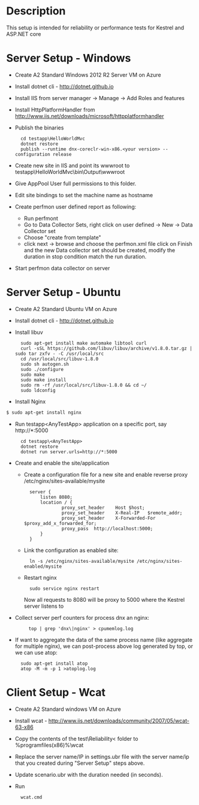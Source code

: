 # Description
This setup is intended for reliability or performance tests for Kestrel and ASP.NET core 

# Server Setup - Windows
- Create A2 Standard Windows 2012 R2 Server VM on Azure
- Install dotnet cli - http://dotnet.github.io
- Install IIS from server manager -> Manage -> Add Roles and features
- Install HttpPlatformHandler from http://www.iis.net/downloads/microsoft/httpplatformhandler
- Publish the binaries
      
        cd testapp\HelloWorldMvc
        dotnet restore
        publish --runtime dnx-coreclr-win-x86.<your version> --configuration release
- Create new site in IIS and point its wwwroot to testapp\HelloWorldMvc\bin\Output\wwwroot
- Give AppPool User full permissions to this folder.
- Edit site bindings to set the machine name as hostname
- Create perfmon user defined report as following:
    - Run perfmont
    - Go to Data Collector Sets, right click on user defined -> New -> Data Collector set
    - Choose "create from template"
    - click next -> browse and choose the perfmon.xml file
     click on Finish and the new Data collector set should be created, modify the duration in stop condition match the run duration.
- Start perfmon data collector on server               

# Server Setup - Ubuntu

- Create A2 Standard Ubuntu VM on Azure
- Install dotnet cli - http://dotnet.github.io
- Install libuv

        sudo apt-get install make automake libtool curl
        curl -sSL https://github.com/libuv/libuv/archive/v1.8.0.tar.gz | sudo tar zxfv - -C /usr/local/src
        cd /usr/local/src/libuv-1.8.0
        sudo sh autogen.sh
        sudo ./configure
        sudo make
        sudo make install
        sudo rm -rf /usr/local/src/libuv-1.8.0 && cd ~/
        sudo ldconfig
- Install Nginx
```sh
$ sudo apt-get install nginx
```
- Run testapp\<AnyTestApp> application on a specific port, say http://*:5000
        
        cd testapp\<AnyTestApp>
        dotnet restore
        dotnet run server.urls=http://*:5000
- Create and enable the site/application
    - Create a configuration file for a new site and enable reverse proxy
            /etc/nginx/sites-available/mysite
                    
            server {
                listen 8080;		 
                location / {
                        proxy_set_header    Host $host;
                        proxy_set_header    X-Real-IP   $remote_addr;
                        proxy_set_header    X-Forwarded-For $proxy_add_x_forwarded_for;
                        proxy_pass  http://localhost:5000;
                }
            }
    - Link the configuration as enabled site:
            
            ln -s /etc/nginx/sites-available/mysite /etc/nginx/sites-enabled/mysite
    - Restart nginx
            
            sudo service nginx restart
        Now all requests to 8080 will be proxy to 5000 where the Kestrel server listens to
- Collect server perf counters for process dnx an nginx:
       	
           top | grep 'dnx\|nginx' > cpumemlog.log
- If want to aggregate the data of the same process name (like aggregate for multiple nginx), we can post-process above log generated by top, or we can use atop:
        
        sudo apt-get install atop
        atop -M -m -p 1 >atoplog.log

# Client Setup - Wcat

- Create A2 Standard windows VM on Azure
- Install wcat - http://www.iis.net/downloads/community/2007/05/wcat-63-x86
- Copy the contents of the test\Reliability\<<AnyTestApp> folder to %programfiles(x86)%\wcat 
- Replace the server name/IP in settings.ubr file with the server name/ip that you created during "Server Setup" steps above. 
- Update scenario.ubr with the duration needed (in seconds).
- Run 
        
        wcat.cmd




